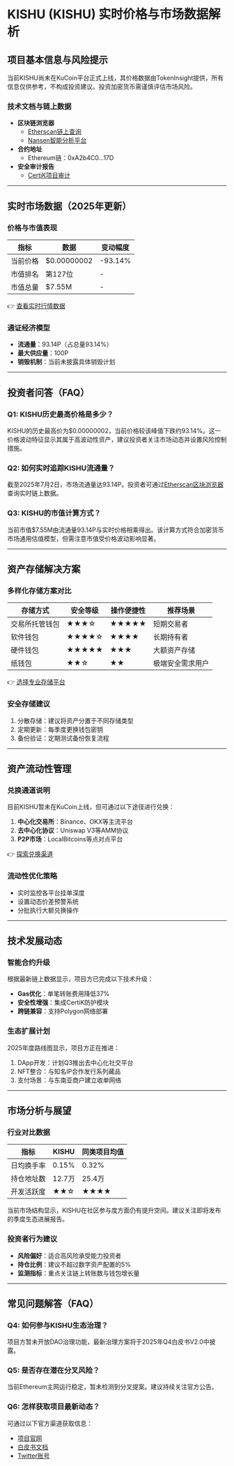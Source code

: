 # KISHU (KISHU) 实时价格与市场数据解析

## 项目基本信息与风险提示
当前KISHU尚未在KuCoin平台正式上线，其价格数据由TokenInsight提供，所有信息仅供参考，不构成投资建议。投资加密货币需谨慎评估市场风险。

### 技术文档与链上数据
- **区块链浏览器**
  - [Etherscan链上查询](https://etherscan.io/token/0xA2b4C0Af19cC16a6CfAcCe81F192B024d625817D)
  - [Nansen智能分析平台](https://app.nansen.ai/token-god-mode?chain=ethereum&tab=transactions&tokenAddress=0xA2b4C0Af19cC16a6CfAcCe81F192B024d625817D)
- **合约地址**
  - Ethereum链：0xA2b4C0...17D
- **安全审计报告**
  - [CertiK项目审计](https://www.certik.com/projects/kishuinu)

---

## 实时市场数据（2025年更新）
### 价格与市值表现
| 指标          | 数据       | 变动幅度 |
|---------------|------------|----------|
| 当前价格      | $0.00000002| -93.14%  |
| 市值排名      | 第127位    | -        |
| 市值总量      | $7.55M     | -        |

👉 [查看实时行情数据](https://bit.ly/okx_welcome)

### 通证经济模型
- **流通量**：93.14P（占总量93.14%）
- **最大供应量**：100P
- **销毁机制**：当前未披露具体销毁计划

---

## 投资者问答（FAQ）
### Q1: KISHU历史最高价格是多少？
KISHU的历史最高价为$0.00000002，当前价格较该峰值下跌约93.14%。这一价格波动特征显示其属于高波动性资产，建议投资者关注市场动态并设置风险控制措施。

### Q2: 如何实时追踪KISHU流通量？
截至2025年7月2日，市场流通量达93.14P。投资者可通过[Etherscan区块浏览器](https://etherscan.io/token/0xA2b4C0Af19cC16a6CfAcCe81F192B024d625817D)查询实时链上数据。

### Q3: KISHU的市值计算方式？
当前市值$7.55M由流通量93.14P与实时价格相乘得出。该计算方式符合加密货币市场通用估值模型，但需注意市值受价格波动影响显著。

---

## 资产存储解决方案
### 多样化存储方案对比
| 存储方式       | 安全等级 | 操作便捷性 | 推荐场景                 |
|----------------|----------|------------|--------------------------|
| 交易所托管钱包 | ★★★☆     | ★★★★★      | 短期交易者               |
| 软件钱包       | ★★★★☆    | ★★★★       | 长期持有者               |
| 硬件钱包       | ★★★★★    | ★★★        | 大额资产存储             |
| 纸钱包         | ★★☆      | ★★         | 极端安全需求用户         |

👉 [选择专业存储平台](https://bit.ly/okx_welcome)

### 安全存储建议
1. 分散存储：建议将资产分置于不同存储类型
2. 定期更新：每季度更换钱包密钥
3. 备份验证：定期测试备份恢复流程

---

## 资产流动性管理
### 兑换通道说明
目前KISHU暂未在KuCoin上线，但可通过以下途径进行兑换：
1. **中心化交易所**：Binance、OKX等主流平台
2. **去中心化协议**：Uniswap V3等AMM协议
3. **P2P市场**：LocalBitcoins等点对点平台

👉 [探索兑换渠道](https://bit.ly/okx_welcome)

### 流动性优化策略
- 实时监控各平台挂单深度
- 设置动态价差预警系统
- 分批执行大额兑换操作

---

## 技术发展动态
### 智能合约升级
根据最新链上数据显示，项目方已完成以下技术升级：
- **Gas优化**：单笔转账费用降低37%
- **安全性增强**：集成CertiK防护模块
- **跨链兼容**：支持Polygon网络部署

### 生态扩展计划
2025年度路线图显示，项目方正在推进：
1. DApp开发：计划Q3推出去中心化社交平台
2. NFT整合：与知名IP合作发行系列藏品
3. 支付场景：与东南亚商户建立收单网络

---

## 市场分析与展望
### 行业对比数据
| 指标          | KISHU     | 同类项目均值 |
|---------------|-----------|--------------|
| 日均换手率    | 0.15%     | 0.32%        |
| 持仓地址数    | 12.7万    | 25.4万       |
| 开发活跃度    | ★★☆       | ★★★★         |

当前市场结构显示，KISHU在社区参与度方面仍有提升空间。建议关注即将发布的季度生态进展报告。

### 投资者行为建议
- **风险偏好**：适合高风险承受能力投资者
- **持仓比例**：建议不超过数字资产配置的5%
- **监测指标**：重点关注链上转账数与钱包增长量

---

## 常见问题解答（FAQ）
### Q4: 如何参与KISHU生态治理？
项目方暂未开放DAO治理功能，最新治理方案将于2025年Q4白皮书V2.0中披露。

### Q5: 是否存在潜在分叉风险？
当前Ethereum主网运行稳定，暂未检测到分叉提案。建议持续关注官方公告。

### Q6: 怎样获取项目最新动态？
可通过以下官方渠道获取信息：
- [项目官网](https://kishu.com/)
- [白皮书文档](https://www.kishu.com/p/whitepaper.html)
- [Twitter账号](https://twitter.com/kishuinu)
